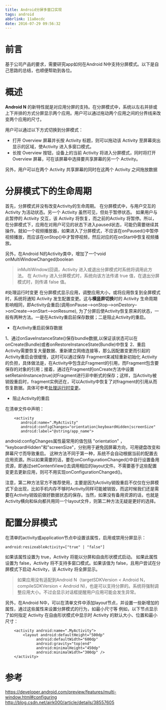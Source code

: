 ```yaml
---
title: Android分屏多窗口实现
tags: android
abbrlink: 11a8ecdc
date: 2016-07-29 09:56:32
---
```


# 前言
基于公司产品的要求，需要研究app如何在Android N中支持分屏模式。以下是自己思路的总结，也顺便帮助到各位。
# 概述
**Android N** 的新特性就是对应用分屏的支持。在分屏模式中，系统以左右并排或上下并排的方式分屏显示两个应用。用户可以通过拖动两个应用之间的分界线来改变两个应用的尺寸。

用户可以通过以下方式切换到分屏模式：

 - 打开 Overview 屏幕并长按 Activity 标题，则可以拖动该 Activity 至屏幕突出显示的区域，使Activity 进入多窗口模式。
 - 长按 Overview 按钮，设备上的当前 Activity 将进入分屏模式，同时将打开 Overview 屏幕，可在该屏幕中选择要共享屏幕的另一个 Activity。

另外，用户可以在两个 Activity 共享屏幕的同时在这两个 Activity 之间拖放数据 

# 分屏模式下的生命周期 
首先，分屏模式并没有改变Activity的生命周期。
在分屏模式中，与用户交互的 Activity 为活动状态。另一个 Activity 虽然可见，但处于暂停状态。 如果用户与此暂停的 Activity 交互，该 Activity 将恢复，而之前的Activity 将暂停。所以，在分屏模式下，应用在对用户可见的状态下进入paused状态，可能仍需要继续其操作。就如一个视频播放器，如果进入了分屏模式，不应该在onPaused()中暂停视频播放，而应该在onStop()中才暂停视频，然后对应的在onStart中恢复视频播放。

另外，在Android N的Activity类中，增加了一个void onMultiWindowChanged(boolean
> inMultiWindow)回调，Activity 进入或退出分屏模式时系统将调用此方法。 在 Activity
> 进入分屏模式时，系统向该方法传递 true 值，在退出分屏模式时，则传递 false 值。

#处理运行时变更
在分屏模式显示应用，调整应用大小，或将应用恢复到全屏模式时，系统将通知 Activity 发生配置变更。这与**横竖屏切换**时的 Activity 生命周期影响相同，即Activity会重启(调用onPause–>onStop–>onDestory–>onCreate–>onStart–>onResume),
为了分屏后使Activity恢复原来的状态，一般有两种方法。一是在Activity重启前保存数据；二是阻止Activity的重启。

 - 在Activity重启前保存数据 

1、通过onSaveInstanceState()保存bundle数据,以保证该状态可以在onCreate(Bundle)或者onRestoreInstanceState(Bundle)中恢复
2、重启 Activity需要恢复大量数据、重新建立网络连接等，那么因配置变更而引起的Activity重启会很缓慢，这时可以通过保存 Fragment来减轻重新初始化 Activity的负担，具体做法是，在Activity中包含此Fragment的引用，而Fragment包含要保存的对象的引用；接着，通过在Fragment的onCreate方法中设置setRetainInstance(true)对Fragment进行非中断式的保存；这样，当Activity被销毁重启时，fragment实例还在，可以Activity中恢复了对fragment的引用从而恢复数据。具体可参考[处理运行时变更](https://developer.android.com/guide/topics/resources/runtime-changes.html?hl=zh-cn#RetainingAnObject)。

 - 阻止Activity的重启

在清单文件中声明：

```
    <activity 
       android:name=".MyActivity"
       android:configChanges="orientation|keyboardHidden|screenSize"
       android:label="@string/app_name">
```

android:configChanges属性最常用的值包括 "orientation" ， "keyboardHidden"和"screenSize"，分别用于避免因屏幕方向，可用键盘改变和屏幕尺寸而导致重启。
这种方法不同于第一种，系统不会自动根据当前的配置去应用资源。所以如果需要的话，要在onConfigurationChanged()中自行设置备用资源，即通过setContentView()去调用相应的layout文件。不需要基于这些配置变更去更新应用，则可不用实现onConfigurationChanged()。

注意，第二种方法官方不推荐使用，主要是因为Activity销毁重启不仅仅在分屏模式下会出现，比如手机内存不够时Activity同样可能被销毁，而这时候我们还是需要在Activity销毁前做好数据状态的保存。当然，如果没有备用资源的话，也就是Activity横向和纵向都共用同一个layout文件，则第二种方法无疑是更好的选择。


# 配置分屏模式

在清单的activity或application节点中设置该属性，启用或禁用分屏显示：

    android:resizeableActivity=["true" | "false"]

如果该属性设置为 true，Activity 将能以分屏和自由形状模式启动。 如果此属性设置为 false，Activity 将不支持多窗口模式。如果该值为 false，且用户尝试在分屏模式下启动 Activity，该 Activity 将全屏显示。 

> 如果应用没有适配到Android N（targetSDKVersion < Android
> N，compileSDKVersion < Android N)，也是可以支持分屏的。系统将强制调整应用大小。不过会显示对话框提醒用户应用可能会发生异常。 

另外，在Android N中，可以在清单文件中添加layout节点，并设置一些新增加的属性，通过这些属性来设置分屏模式的行为，如最小尺寸等
例如，以下节点显示了如何指定 Activity 在自由形状模式中显示时 Activity 的默认大小、位置和最小尺寸：

```
    <activity android:name=".MyActivity">
        <layout android:defaultHeight="500dp"
              android:defaultWidth="600dp"
              android:gravity="top|end"
              android:minimalHeight="450dp"
              android:minimalWidth="300dp" />
    </activity>
```

# 参考

https://developer.android.com/preview/features/multi-window.html#configuring
http://blog.csdn.net/airk000/article/details/38557605












